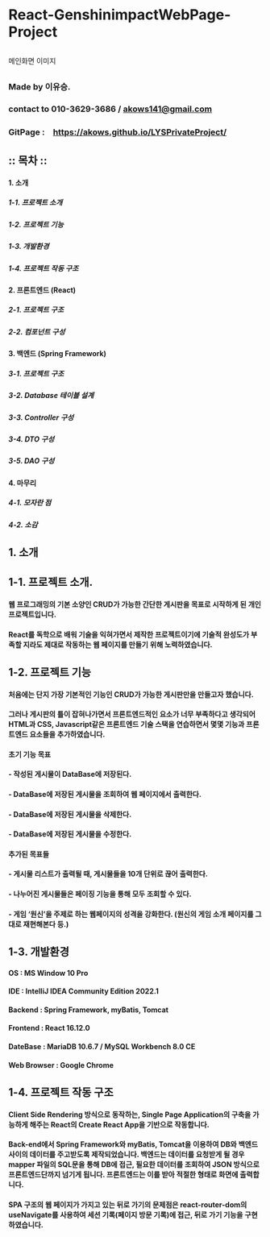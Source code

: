 # React-GenshinimpactWebPage-Project

##

메인화면 이미지

##

### Made by 이유승.
### contact to 010-3629-3686 / akows141@gmail.com
### GitPage :　https://akows.github.io/LYSPrivateProject/

##

## :: 목차 ::

#### 1. 소개
##### 1-1. 프로젝트 소개
##### 1-2. 프로젝트 기능
##### 1-3. 개발환경
##### 1-4. 프로젝트 작동 구조

#### 2. 프론트엔드 (React)
##### 2-1. 프로젝트 구조
##### 2-2. 컴포넌트 구성

#### 3. 백엔드 (Spring Framework)
##### 3-1. 프로젝트 구조
##### 3-2. Database 테이블 설계
##### 3-3. Controller 구성
##### 3-4. DTO 구성
##### 3-5. DAO 구성

#### 4. 마무리
##### 4-1. 모자란 점
##### 4-2. 소감

##

## 1. 소개
## 1-1. 프로젝트 소개.

#### 웹 프로그래밍의 기본 소양인 CRUD가 가능한 간단한 게시판을 목표로 시작하게 된 개인 프로젝트입니다. 
#### React를 독학으로 배워 기술을 익혀가면서 제작한 프로젝트이기에 기술적 완성도가 부족할 지라도 제대로 작동하는 웹 페이지를 만들기 위해 노력하였습니다.

## 1-2. 프로젝트 기능

#### 처음에는 단지 가장 기본적인 기능인 CRUD가 가능한 게시판만을 만들고자 했습니다. 
#### 그러나 게시판의 틀이 잡혀나가면서 프론트엔드적인 요소가 너무 부족하다고 생각되어 HTML과 CSS, Javascript같은 프론트엔드 기술 스택을 연습하면서 몇몇 기능과 프론트엔드 요소들을 추가하였습니다.

#### 초기 기능 목표
#### - 작성된 게시물이 DataBase에 저장된다.
#### - DataBase에 저장된 게시물을 조회하여 웹 페이지에서 출력한다.
#### - DataBase에 저장된 게시물을 삭제한다.
#### - DataBase에 저장된 게시물을 수정한다.

#### 추가된 목표들
#### - 게시물 리스트가 출력될 때, 게시물들을 10개 단위로 끊어 출력한다.
#### - 나누어진 게시물들은 페이징 기능을 통해 모두 조회할 수 있다.
#### - 게임 ‘원신’을 주제로 하는 웹페이지의 성격을 강화한다. (원신의 게임 소개 페이지를 그대로 재현해본다 등.)

## 1-3. 개발환경
#### OS : MS Window 10 Pro
#### IDE : IntelliJ IDEA Community Edition 2022.1
#### Backend : Spring Framework, myBatis, Tomcat
#### Frontend : React 16.12.0
#### DateBase : MariaDB 10.6.7 / MySQL Workbench 8.0 CE
#### Web Browser : Google Chrome

## 1-4. 프로젝트 작동 구조
#### Client Side Rendering 방식으로 동작하는, Single Page Application의 구축을 가능하게 해주는 React의 Create React App을 기반으로 작동합니다.

#### Back-end에서 Spring Framework와 myBatis, Tomcat을 이용하여 DB와 백엔드 사이의 데이터를 주고받도록 제작되었습니다. 백엔드는 데이터를 요청받게 될 경우 mapper 파일의 SQL문을 통해 DB에 접근, 필요한 데이터를 조회하여 JSON 방식으로 프론트엔드단까지 넘기게 됩니다. 프론트엔드는 이를 받아 적절한 형태로 화면에 출력합니다.

#### SPA 구조의 웹 페이지가 가지고 있는 뒤로 가기의 문제점은 react-router-dom의 useNavigate를 사용하여 세션 기록(페이지 방문 기록)에 접근, 뒤로 가기 기능을 구현하였습니다.
